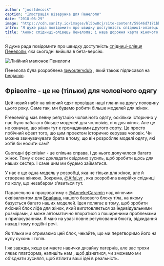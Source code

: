 ```yaml
---
author: "joostdecock"
caption: "Ілюстрація візерунка для Пенелопи"
date: "2018-06-29"
image: "https://cdn.sanity.io/images/hl5bw8cj/site-content/59646d7171bb8b18df952a1c9547cd212451de79-1920x1080.jpg"
intro: "Я дуже рада повідомити про швидку доступність спідниці-олівець Пенелопи, яка сьогодні вийшла в бета-версію."
title: "Анонс спідниці-олівець Пенелопа; і наша дорожня карта жіночого одягу"
---
```


Я дуже рада повідомити про швидку доступність [спідниці-олівця Пенелопи](/patterns/penelope), яка сьогодні вийшла в бета-версію.

![Лінійний малюнок Пенелопи](linedrawing.svg)

Пенелопа була розроблена [@woutervdub](/users/woutervdub) , який також підписався на [benjamin](/patterns/benjamin).

## Фріволіте - це не (тільки) для чоловічого одягу

Цей новий набіг на жіночий одяг провіщає наші плани на другу половину цього року. Саме так, ми будемо робити більше моделей для жінок.

Freesewing має певну репутацію чоловічого одягу, оскільки історично у нас було набагато більше моделей для чоловіків, ніж для жінок. Але це не означає, що жінки тут є громадянами другого сорту. Це просто побічний ефект того, що цим проектом історично керував чоловік. Чи можна звинувачувати брата в тому, що він розробляє моделі одягу, які хотів би носити сам?

Сьогодні фріспівінг - це спільна справа, і до нього долучилося багато жінок. Тому є сенс докладати свідомих зусиль, щоб зробити щось для наших сестер. І саме цим ми будемо займатися.

У нас є ще одна модель у розробці, яка не тільки для жінок, але й створена жінкою. Зокрема, [@AlfaLyr](/users/alfalyr) , яка розробила викрійку спідниці по колу, що незабаром з'явиться тут.

Паралельно я працюватиму з [@AnnekeCaramin](/users/annekecaramin) над жіночим еквівалентом для [Брайана](/patterns/brian), нашого базового блоку тіла, на якому базується багато наших моделей. Ідея полягає в тому, щоб зробити якісний блок ліфа для жінок, який виготовляється за індивідуальними розмірами, а може автоматично впоратися з поширеними проблемами з припасуванням. Я маю на увазі повне регулювання бюста, відкидання назад і тому подібні речі.

Як тільки ми отримаємо цей блок, чекайте, що ми перетворимо його на купу суконь і топів.

І як завжди, якщо ви маєте навички дизайну патернів, але вас трохи лякає платформа, напишіть нам , щоб дізнатися, чи зможемо ми об'єднати зусилля, щоб втілити ваші ідеї в реальність.

